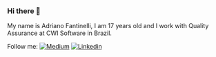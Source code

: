 ### Hi there 👋

<!--
**adriano-fantinelli/adriano-fantinelli** is a ✨ _special_ ✨ repository because its `README.md` (this file) appears on your GitHub profile. 
-->

My name is Adriano Fantinelli, I am 17 years old and I work with Quality Assurance at CWI Software in Brazil.

Follow me: 
[![Medium](https://badgen.net/badge/icon/medium?icon=medium&label)](https://medium.com/@adriano.fantinelli) [![Linkedin](https://badgen.net/badge/color/blue/blue)](https://www.linkedin.com/in/adriano-fantinelli-531b49182/)


